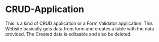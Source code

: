 # CRUD-Application
This is a kind of CRUD application or a Form Validator application. This Website basically gets data from form and creates a table with the data provided. The Created data is editaable and also be deleted.
